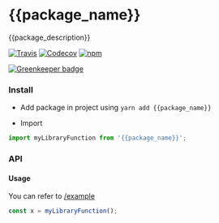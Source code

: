 
# {{package_name}}

{{package_description}}

[![Travis](https://img.shields.io/travis/phenax/react-cc-validator.svg?style=for-the-badge)](https://travis-ci.org/phenax/react-cc-validator)
[![Codecov](https://img.shields.io/codecov/c/github/phenax/react-cc-validator.svg?style=for-the-badge)](https://codecov.io/gh/phenax/react-cc-validator)
[![npm](https://img.shields.io/npm/v/@shaaditech/react-cc-validator.svg?style=for-the-badge)](http://npmjs.com/package/@shaaditech/react-cc-validator)


[![Greenkeeper badge](https://badges.greenkeeper.io/phenax/react-cc-validator.svg)](https://greenkeeper.io/)



### Install

* Add package in project using
`yarn add {{package_name}}`

* Import
```js
import myLibraryFunction from '{{package_name}}';
```

### API

#### Usage
You can refer to [/example](https://github.com/phenax/react-cc-validator/tree/master/example/src)

```js
const x = myLibraryFunction();
```


